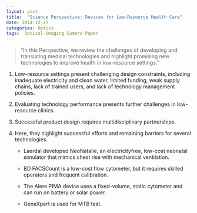 ```yaml
---
layout: post
title:  "Science Perspective: Devices for Low-Resource Health Care"
date: 2014-12-27
categories: Optics
tags:  Optical-imaging Camera Paper
---
```


> “In this Perspective, we review the challenges of developing and translating medical technologies and highlight promising new technologies to improve health in low-resource settings.”

1. Low-resource settings present challenging design constraints, including inadequate electricity and clean water, limited funding, weak supply chains, lack of trained users, and lack of technology management policies.

2. Evaluating technology performance presents further challenges in low-resource clinics.

3. Successful product design requires multidisciplinary partnerships.

4. Here, they highlight successful efforts and remaining barriers for several technologies.

	- Laerdal developed NeoNatalie, an electricityfree, low-cost neonatal simulator that mimics chest rise with mechanical ventilation.

	- BD FACSCount is a low-cost flow cytometer, but it requires skilled operators and frequent calibration.

	- The Alere PIMA device uses a fixed-volume, static cytometer and can run on battery or solar power.

	- GeneXpert is used for MTB test.